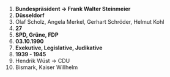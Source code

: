 1. **Bundespräsident $\rightarrow$ Frank Walter Steinmeier**
2. **Düsseldorf**
3. Olaf Scholz, Angela Merkel, Gerhart Schröder, Helmut Kohl 
4. **27**
5. **SPD, Grüne, FDP**
6. **03.10.1990**
7. **Exekutive, Legislative, Judikative**
8. **1939 - 1945** 
9. Hendrik Wüst $\rightarrow$ CDU
10. Bismark, Kaiser Willhelm